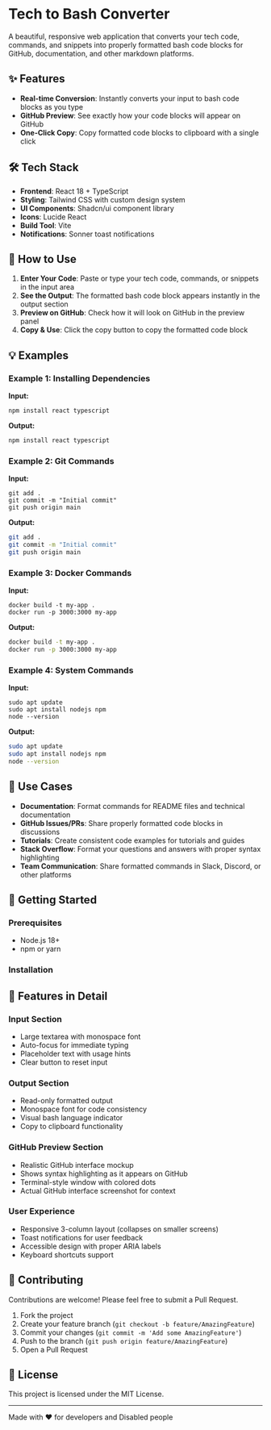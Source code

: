 # Tech to Bash Converter

A beautiful, responsive web application that converts your tech code, commands, and snippets into properly formatted bash code blocks for GitHub, documentation, and other markdown platforms.

## ✨ Features

- **Real-time Conversion**: Instantly converts your input to bash code blocks as you type
- **GitHub Preview**: See exactly how your code blocks will appear on GitHub
- **One-Click Copy**: Copy formatted code blocks to clipboard with a single click

## 🛠️ Tech Stack

- **Frontend**: React 18 + TypeScript
- **Styling**: Tailwind CSS with custom design system
- **UI Components**: Shadcn/ui component library
- **Icons**: Lucide React
- **Build Tool**: Vite
- **Notifications**: Sonner toast notifications

## 📖 How to Use

1. **Enter Your Code**: Paste or type your tech code, commands, or snippets in the input area
2. **See the Output**: The formatted bash code block appears instantly in the output section
3. **Preview on GitHub**: Check how it will look on GitHub in the preview panel
4. **Copy & Use**: Click the copy button to copy the formatted code block

## 💡 Examples

### Example 1: Installing Dependencies
**Input:**
```
npm install react typescript
```

**Output:**
```bash
npm install react typescript
```

### Example 2: Git Commands
**Input:**
```
git add .
git commit -m "Initial commit"
git push origin main
```

**Output:**
```bash
git add .
git commit -m "Initial commit"  
git push origin main
```

### Example 3: Docker Commands
**Input:**
```
docker build -t my-app .
docker run -p 3000:3000 my-app
```

**Output:**
```bash
docker build -t my-app .
docker run -p 3000:3000 my-app
```

### Example 4: System Commands
**Input:**
```
sudo apt update
sudo apt install nodejs npm
node --version
```

**Output:**
```bash
sudo apt update
sudo apt install nodejs npm
node --version
```

## 🎯 Use Cases

- **Documentation**: Format commands for README files and technical documentation
- **GitHub Issues/PRs**: Share properly formatted code blocks in discussions
- **Tutorials**: Create consistent code examples for tutorials and guides
- **Stack Overflow**: Format your questions and answers with proper syntax highlighting
- **Team Communication**: Share formatted commands in Slack, Discord, or other platforms

## 🚀 Getting Started

### Prerequisites
- Node.js 18+ 
- npm or yarn

### Installation


## 🎨 Features in Detail

### Input Section
- Large textarea with monospace font
- Auto-focus for immediate typing
- Placeholder text with usage hints
- Clear button to reset input

### Output Section  
- Read-only formatted output
- Monospace font for code consistency
- Visual bash language indicator
- Copy to clipboard functionality

### GitHub Preview Section
- Realistic GitHub interface mockup
- Shows syntax highlighting as it appears on GitHub
- Terminal-style window with colored dots
- Actual GitHub interface screenshot for context

### User Experience
- Responsive 3-column layout (collapses on smaller screens)
- Toast notifications for user feedback
- Accessible design with proper ARIA labels
- Keyboard shortcuts support

## 🤝 Contributing

Contributions are welcome! Please feel free to submit a Pull Request.

1. Fork the project
2. Create your feature branch (`git checkout -b feature/AmazingFeature`)
3. Commit your changes (`git commit -m 'Add some AmazingFeature'`)
4. Push to the branch (`git push origin feature/AmazingFeature`)
5. Open a Pull Request

## 📝 License

This project is licensed under the MIT License.

---

Made with ❤️ for developers and Disabled people
